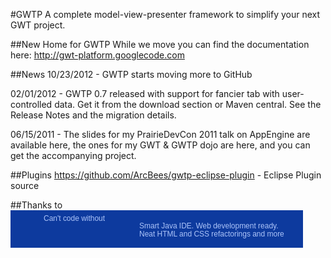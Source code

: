 #GWTP
A complete model-view-presenter framework to simplify your next GWT project.

##New Home for GWTP
While we move you can find the documentation here:
http://gwt-platform.googlecode.com

##News
10/23/2012 - GWTP starts moving more to GitHub

02/01/2012 - GWTP 0.7 released with support for fancier tab with user-controlled data. Get it from the download section or Maven central. See the Release Notes and the migration details.

06/15/2011 - The slides for my PrairieDevCon 2011 talk on AppEngine are available here, the ones for my GWT & GWTP dojo are here, and you can get the accompanying project.


##Plugins
https://github.com/ArcBees/gwtp-eclipse-plugin - Eclipse Plugin source

##Thanks to
<a href="http://www.jetbrains.com/idea/features/html_css_editor.html" style="display:block; background:#0d3a9e url(http://www.jetbrains.com/idea/opensource/img/all/banners/idea468x60_blue.gif) no-repeat 10px 50%; border:solid 1px #0d3a9e; margin:0;padding:0;text-decoration:none;text-indent:0;letter-spacing:-0.001em; width:466px; height:58px" alt="Smart Java IDE. Web development ready. Neat HTML and CSS refactorings and more" title="Smart Java IDE. Web development ready. Neat HTML and CSS refactorings and more"><span style="margin: 5px 0 0 52px;padding: 0;float: left;font-size: 12px;cursor:pointer;  background-image:none;border:0;color: #acc4f9; font-family: trebuchet ms,arial,sans-serif;font-weight: normal;text-align:left;">Can't code without</span><span style="margin:0 0 0 205px;padding:18px 0 2px 0; line-height:13px;font-size:12px;cursor:pointer;  background-image:none;border:0;display:block; width:255px; color: #acc4f9; font-family: trebuchet ms,arial,sans-serif;font-weight: normal;text-align:left;">Smart Java IDE. Web development ready. <br/>Neat HTML and CSS refactorings and more</span></a>